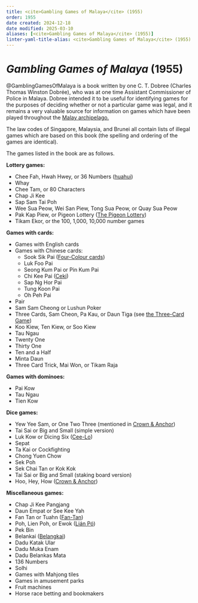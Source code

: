 ```yaml
---
title: <cite>Gambling Games of Malaya</cite> (1955)
order: 1955
date created: 2024-12-18
date modified: 2025-03-10
aliases: [<cite>Gambling Games of Malaya</cite> (1955)]
linter-yaml-title-alias: <cite>Gambling Games of Malaya</cite> (1955)
---
```

# <cite>Gambling Games of Malaya</cite> (1955)

@GamblingGamesOfMalaya is a book written by one C. T. Dobree (Charles Thomas Winston Dobrée), who was at one time Assistant Commissioner of Police in Malaya. Dobree intended it to be useful for identifying games for the purposes of deciding whether or not a particular game was legal, and it remains a very valuable source for information on games which have been played throughout the <a href="https://en.wikipedia.org/wiki/Malay_Archipelago">Malay archipelago.</a>

The law codes of Singapore, Malaysia, and Brunei all contain lists of illegal games which are based on this book (the spelling and ordering of the games are identical).

The games listed in the book are as follows.

**Lottery games:**

- Chee Fah, Hwah Hwey, or 36 Numbers ([huahui](games/huahui/huahui.md))
- Whay
- Chee Tam, or 80 Characters
- Chap Ji Kee
- Sap Sam Tai Poh
- Wee Sua Peow, Wei San Piew, Tong Sua Peow, or Quay Sua Peow
- Pak Kap Piew, or Pigeon Lottery ([The Pigeon Lottery](games/pigeon-lottery/pigeon-lottery.md))
- Tikam Ekor, or the 100, 1,000, 10,000 number games

**Games with cards:**

- Games with English cards
- Games with Chinese cards:
    - Sook Sik Pai ([Four-Colour cards](articles/cards/china/four-colour-cards/four-colour-cards.md))
    - Luk Foo Pai
    - Seong Kum Pai or Pin Kum Pai
    - Chi Kee Pai ([Ceki](articles/cards/ceki/ceki.md))
    - Sap Ng Hor Pai
    - Tung Koon Pai
    - Oh Peh Pai
- Pair
- Sam Sam Cheong or Lushun Poker
- Three Cards, Sam Cheon, Pa Kau, or Daun Tiga (see [the Three-Card Game](games/three-card-game/three-card-game.md))
- Koo Kiew, Ten Kiew, or Soo Kiew
- Tau Ngau
- Twenty One
- Thirty One
- Ten and a Half
- Minta Daun
- Three Card Trick, Mai Won, or Tikam Raja

**Games with dominoes:**

- Pai Kow
- Tau Ngau
- Tien Kow

**Dice games:**

- Yew Yee Sam, or One Two Three (mentioned in [Crown & Anchor](games/crown-and-anchor/crown-and-anchor.md))
- Tai Sai or Big and Small (simple version)
- Luk Kow or Dicing Six ([Cee-Lo](games/cee-lo/cee-lo.md))
- Sepat
- Ta Kai or Cockfighting
- Chong Yuen Chow
- Sek Poh
- Sek Chai Tan or Kok Kok
- Tai Sai or Big and Small (staking board version)
- Hoo, Hey, How ([Crown & Anchor](games/crown-and-anchor/crown-and-anchor.md))

**Miscellaneous games:**

- Chap Ji Kee Pangjang
- Daun Empat or See Kee Yah
- Fan Tan or Tuahn ([Fan-Tan](games/fan-tan/fan-tan.md))
- Poh, Lien Poh, or Ewok ([Lián Pó](games/lien-poh/lien-poh.md))
- Pek Bin
- Belankai ([Belangkai](games/belangkai/belangkai.md))
- Dadu Katak Ular
- Dadu Muka Enam
- Dadu Belankas Mata
- 136 Numbers
- Solhi
- Games with Mahjong tiles
- Games in amusement parks
- Fruit machines
- Horse race betting and bookmakers

